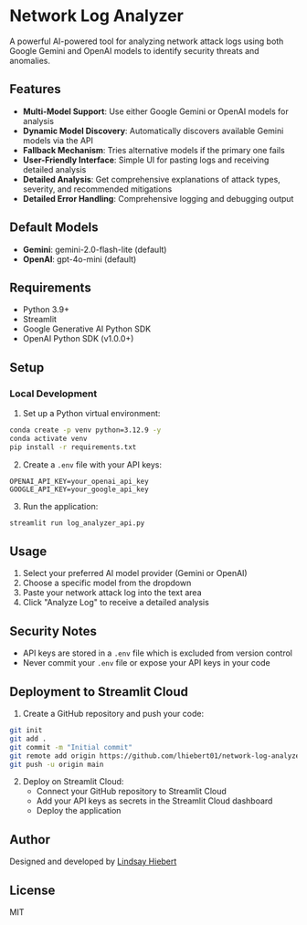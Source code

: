 # Network Log Analyzer

A powerful AI-powered tool for analyzing network attack logs using both Google Gemini and OpenAI models to identify security threats and anomalies.

## Features

- **Multi-Model Support**: Use either Google Gemini or OpenAI models for analysis
- **Dynamic Model Discovery**: Automatically discovers available Gemini models via the API
- **Fallback Mechanism**: Tries alternative models if the primary one fails
- **User-Friendly Interface**: Simple UI for pasting logs and receiving detailed analysis
- **Detailed Analysis**: Get comprehensive explanations of attack types, severity, and recommended mitigations
- **Detailed Error Handling**: Comprehensive logging and debugging output

## Default Models

- **Gemini**: gemini-2.0-flash-lite (default)
- **OpenAI**: gpt-4o-mini (default)

## Requirements

- Python 3.9+
- Streamlit
- Google Generative AI Python SDK
- OpenAI Python SDK (v1.0.0+)

## Setup

### Local Development

1. Set up a Python virtual environment:
```bash
conda create -p venv python=3.12.9 -y
conda activate venv
pip install -r requirements.txt
```

2. Create a `.env` file with your API keys:
```
OPENAI_API_KEY=your_openai_api_key
GOOGLE_API_KEY=your_google_api_key
```

3. Run the application:
```bash
streamlit run log_analyzer_api.py
```

## Usage

1. Select your preferred AI model provider (Gemini or OpenAI)
2. Choose a specific model from the dropdown
3. Paste your network attack log into the text area
4. Click "Analyze Log" to receive a detailed analysis

## Security Notes

- API keys are stored in a `.env` file which is excluded from version control
- Never commit your `.env` file or expose your API keys in your code

## Deployment to Streamlit Cloud

1. Create a GitHub repository and push your code:
```bash
git init
git add .
git commit -m "Initial commit"
git remote add origin https://github.com/lhiebert01/network-log-analyzer.git
git push -u origin main
```

2. Deploy on Streamlit Cloud:
   - Connect your GitHub repository to Streamlit Cloud
   - Add your API keys as secrets in the Streamlit Cloud dashboard
   - Deploy the application

## Author

Designed and developed by [Lindsay Hiebert](https://www.linkedin.com/in/lindsayhiebert/)

## License

MIT
